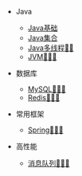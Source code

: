 * Java
    * [Java基础](./docs/java_basic.md)
    * [Java集合]()
    * [Java多线程🌟🌟](./docs/java_thread.md)
    * [JVM🌟🌟🌟](./docs/jvm.md)

* 数据库
    * [MySQL🌟🌟🌟](./docs/mysql.md)
    * [Redis🌟🌟🌟](./docs/redis.md)

* 常用框架
    * [Spring🌟🌟🌟](./docs/spring.md)

* 高性能
    * [消息队列🌟🌟🌟](./docs/message_queue.md)
